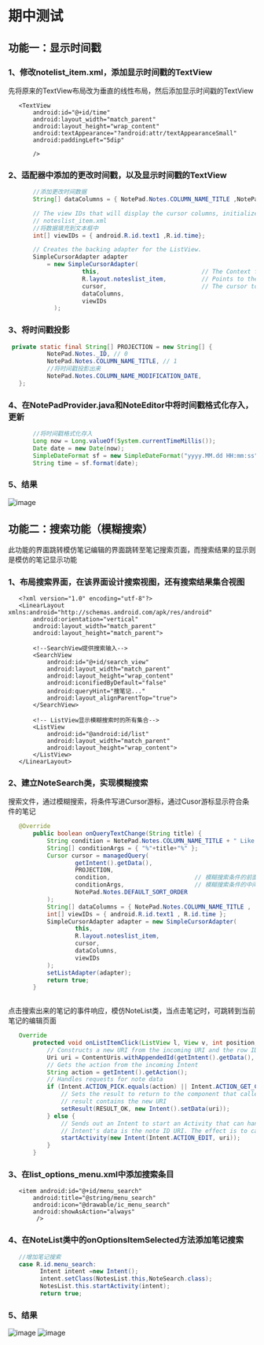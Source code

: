 # 期中测试
## 功能一：显示时间戳

### 1、修改notelist_item.xml，添加显示时间戳的TextView
先将原来的TextView布局改为垂直的线性布局，然后添加显示时间戳的TextView
 ``` Base
	<TextView
        android:id="@+id/time"
        android:layout_width="match_parent"
        android:layout_height="wrap_content"
        android:textAppearance="?android:attr/textAppearanceSmall"
        android:paddingLeft="5dip"

        />
 ``` 

### 2、适配器中添加的更改时间戳，以及显示时间戳的TextView
 ``` java
		//添加更改时间数据
		String[] dataColumns = { NotePad.Notes.COLUMN_NAME_TITLE ,NotePad.Notes.COLUMN_NAME_MODIFICATION_DATE} ;

		// The view IDs that will display the cursor columns, initialized to the TextView in
		// noteslist_item.xml
		//将数据填充到文本框中
		int[] viewIDs = { android.R.id.text1 ,R.id.time};

		// Creates the backing adapter for the ListView.
		SimpleCursorAdapter adapter
			= new SimpleCursorAdapter(
					  this,                             // The Context for the ListView
					  R.layout.noteslist_item,          // Points to the XML for a list item
					  cursor,                           // The cursor to get items from
					  dataColumns,
					  viewIDs
			  );
 ``` 

### 3、将时间戳投影
 ``` java
  private static final String[] PROJECTION = new String[] {
            NotePad.Notes._ID, // 0
            NotePad.Notes.COLUMN_NAME_TITLE, // 1
            //将时间戳投影出来
            NotePad.Notes.COLUMN_NAME_MODIFICATION_DATE,
    };
 ``` 

### 4、在NotePadProvider.java和NoteEditor中将时间戳格式化存入，更新
 ``` java
		//将时间戳格式化存入
        Long now = Long.valueOf(System.currentTimeMillis());
        Date date = new Date(now);
        SimpleDateFormat sf = new SimpleDateFormat("yyyy.MM.dd HH:mm:ss");
        String time = sf.format(date);
 ``` 
### 5、结果
![image](https://github.com/SeanVivi/Android/blob/master/images/time.png)


## 功能二：搜索功能（模糊搜索）
此功能的界面跳转模仿笔记编辑的界面跳转至笔记搜索页面，而搜索结果的显示则是模仿的笔记显示功能

### 1、布局搜索界面，在该界面设计搜索视图，还有搜索结果集合视图 
 ``` Base
	<?xml version="1.0" encoding="utf-8"?>
	<LinearLayout xmlns:android="http://schemas.android.com/apk/res/android"
		android:orientation="vertical"
		android:layout_width="match_parent"
		android:layout_height="match_parent">
		
		<!--SearchView提供搜索输入-->
		<SearchView
			android:id="@+id/search_view"
			android:layout_width="match_parent"
			android:layout_height="wrap_content"
			android:iconifiedByDefault="false"
			android:queryHint="搜笔记..."
			android:layout_alignParentTop="true">
		</SearchView>
		
		<!-- ListView显示模糊搜索时的所有集合-->
		<ListView
			android:id="@android:id/list"
			android:layout_width="match_parent"
			android:layout_height="wrap_content">
		</ListView>
	</LinearLayout>
 ``` 

### 2、建立NoteSearch类，实现模糊搜索
搜索文件，通过模糊搜索，将条件写进Cursor游标，通过Cusor游标显示符合条件的笔记
 ``` java
	@Override
		public boolean onQueryTextChange(String title) {
			String condition = NotePad.Notes.COLUMN_NAME_TITLE + " Like ? ";
			String[] conditionArgs = { "%"+title+"%" };
			Cursor cursor = managedQuery(
					getIntent().getData(),            
					PROJECTION,                       
					condition,                        // 模糊搜索条件的前面几个字符
					conditionArgs,                    // 模糊搜索条件的中间或后面几个字符
					NotePad.Notes.DEFAULT_SORT_ORDER  
			);
			String[] dataColumns = { NotePad.Notes.COLUMN_NAME_TITLE ,  NotePad.Notes.COLUMN_NAME_MODIFICATION_DATE };
			int[] viewIDs = { android.R.id.text1 , R.id.time };
			SimpleCursorAdapter adapter = new SimpleCursorAdapter(
					this,
					R.layout.noteslist_item,
					cursor,
					dataColumns,
					viewIDs
			);
			setListAdapter(adapter);
			return true;
		}
		
 ``` 
点击搜索出来的笔记的事件响应，模仿NoteList类，当点击笔记时，可跳转到当前笔记的编辑页面
 ``` java
	Override
		protected void onListItemClick(ListView l, View v, int position, long id) {
			// Constructs a new URI from the incoming URI and the row ID
			Uri uri = ContentUris.withAppendedId(getIntent().getData(), id);
			// Gets the action from the incoming Intent
			String action = getIntent().getAction();
			// Handles requests for note data
			if (Intent.ACTION_PICK.equals(action) || Intent.ACTION_GET_CONTENT.equals(action)) {
				// Sets the result to return to the component that called this Activity. The
				// result contains the new URI
				setResult(RESULT_OK, new Intent().setData(uri));
			} else {
				// Sends out an Intent to start an Activity that can handle ACTION_EDIT. The
				// Intent's data is the note ID URI. The effect is to call NoteEdit.
				startActivity(new Intent(Intent.ACTION_EDIT, uri));
			}
		}
 ``` 

### 3、在list_options_menu.xml中添加搜索条目

 ``` 
	<item android:id="@+id/menu_search"
		android:title="@string/menu_search"
		android:icon="@drawable/ic_menu_search"
		android:showAsAction="always"
		 />
 ``` 

### 4、在NoteList类中的onOptionsItemSelected方法添加笔记搜索

 ``` java
	//增加笔记搜索
	case R.id.menu_search:
		  Intent intent =new Intent();
		  intent.setClass(NotesList.this,NoteSearch.class);
		  NotesList.this.startActivity(intent);
		  return true;
 ``` 

### 5、结果
![image](https://github.com/SeanVivi/Android/blob/master/images/Search.png)
![image](https://github.com/SeanVivi/Android/blob/master/images/Search2.png)







